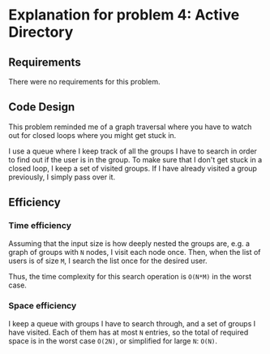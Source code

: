 # Explanation for problem 4: Active Directory

## Requirements
There were no requirements for this problem.

## Code Design
This problem reminded me of a graph traversal where you have to watch out for closed loops where you might get stuck in.

I use a queue where I keep track of all the groups I have to search in order to find out if the user is in the group. To make sure that I don't get stuck in a closed loop, I keep a set of visited groups. If I have already visited a group previously, I simply pass over it.

## Efficiency

### Time efficiency
Assuming that the input size is how deeply nested the groups are, e.g. a graph of groups with `N` nodes, I visit each node once. Then, when the list of users is of size `M`, I search the list once for the desired user.

Thus, the time complexity for this search operation is `O(N*M)` in the worst case.

### Space efficiency
I keep a queue with groups I have to search through, and a set of groups I have visited. Each of them has at most `N` entries, so the total of required space is in the worst case `O(2N)`, or simplified for large `N`: `O(N)`.

